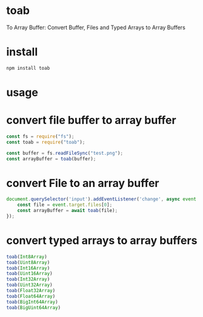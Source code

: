 # toab
To Array Buffer: Convert Buffer, Files and Typed Arrays to Array Buffers

# install
```bash
npm install toab
```

# usage
# convert file buffer to array buffer
```javascript
const fs = require("fs");
const toab = require("toab");

const buffer = fs.readFileSync("test.png");
const arrayBuffer = toab(buffer);
```

# convert File to an array buffer
```javascript
document.querySelector('input').addEventListener('change', async event => {
    const file = event.target.files[0];
    const arrayBuffer = await toab(file);
});
```

# convert typed arrays to array buffers
```javascript
toab(Int8Array)
toab(Uint8Array)
toab(Int16Array)
toab(Uint16Array)
toab(Int32Array)
toab(Uint32Array)
toab(Float32Array)
toab(Float64Array)
toab(BigInt64Array)
toab(BigUint64Array)
```
